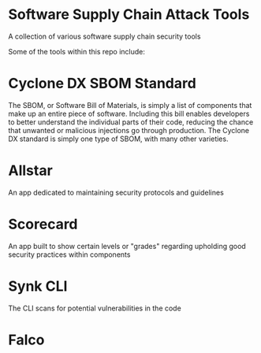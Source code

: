 # Software Supply Chain Attack Tools
A collection of various software supply chain security tools

Some of the tools within this repo include:

# Cyclone DX SBOM Standard

The SBOM, or Software Bill of Materials, is simply a list of components that make up an entire piece of software. Including this bill enables developers to better understand the individual parts of their code, reducing the chance that unwanted or malicious injections go through production. The Cyclone DX standard is simply one type of SBOM, with many other varieties.

# Allstar

An app dedicated to maintaining security protocols and guidelines

# Scorecard

An app built to show certain levels or "grades" regarding upholding good security practices within components

# Synk CLI

The CLI scans for potential vulnerabilities in the code

# Falco
